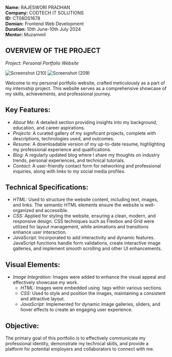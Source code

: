  **Name:** RAJESWORI PRADHAN\
 **Company:** CODTECH IT SOLUTIONS\
 **ID:** CT08DS1678\
 **Domian:** Frontend Web Development\
 **Duration:** 10th June-10th July 2024\
 **Mentor:** Muzammil

##  OVERVIEW OF THE PROJECT

*Project: Personal Portfolio Website*

![Screenshot (210)](https://github.com/Rajeswori/CODTECH-Task1/assets/159108922/96b3a745-adc7-4895-90a1-e40343ca8959)
![Screenshot (209)](https://github.com/Rajeswori/CODTECH-Task1/assets/159108922/a1d91ced-8066-4eb5-8d9a-2582aaefdbcc)

Welcome to my personal portfolio website, crafted meticulously as a part of my internship project. This website serves as a comprehensive showcase of my skills, achievements, and professional journey.

## Key Features:
- *About Me:* A detailed section providing insights into my background, education, and career aspirations.
- *Projects:* A curated gallery of my significant projects, complete with descriptions, technologies used, and outcomes. 
- *Resume:* A downloadable version of my up-to-date resume, highlighting my professional experience and qualifications.
- *Blog:* A regularly updated blog where I share my thoughts on industry trends, personal experiences, and technical tutorials.
- *Contact:* A user-friendly contact form for networking and professional inquiries, along with links to my social media profiles.

## Technical Specifications:
- *HTML:* Used to structure the website content, including text, images, and links. The semantic HTML elements ensure the website is well-organized and accessible.
- *CSS:* Applied for styling the website, ensuring a clean, modern, and responsive design. CSS techniques such as Flexbox and Grid were utilized for layout management, while animations and transitions enhance user interaction.
- *JavaScript:* Incorporated to add interactivity and dynamic features. JavaScript functions handle form validations, create interactive image galleries, and implement smooth scrolling and other UI enhancements.

## Visual Elements:
- *Image Integration:* Images were added to enhance the visual appeal and effectively showcase my work. 
  - *HTML:* Images were embedded using <img> tags within various sections.
  - *CSS:* Used to style and position the images, maintaining a consistent and attractive layout.
  - *JavaScript:* Implemented for dynamic image galleries, sliders, and hover effects to create an engaging user experience.

## Objective:
The primary goal of this portfolio is to effectively communicate my professional identity, demonstrate my technical skills, and provide a platform for potential employers and collaborators to connect with me.


